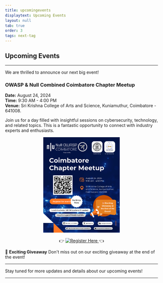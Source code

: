 ```yaml
---
title: upcomingevents
displaytext: Upcoming Events
layout: null
tab: true
order: 3
tags: next-tag
---
```


<h2>Upcoming Events</h2>

<hr>

<p>We are thrilled to announce our next big event!</p>

<h3>OWASP & Null Combined Coimbatore Chapter Meetup</h3>

<p><strong>Date:</strong> August 24, 2024<br>
<strong>Time:</strong> 9:30 AM - 4:00 PM<br>
<strong>Venue:</strong> Sri Krishna College of Arts and Science, Kuniamuthur, Coimbatore - 641008.</p>

<p>Join us for a day filled with insightful sessions on cybersecurity, technology, and related topics. This is a fantastic opportunity to connect with industry experts and enthusiasts.</p>

<div style="text-align: center;">
    <img src="assets/images/events/owasp_null_meetup_24_8_2024.png" width="50%">
</div>

<p style="text-align: center;">👉
    <a href="https://forms.gle/bETPGh6D1rXqSfDFA">
        <img src="https://img.shields.io/badge/Register%20Here-4CAF50?style=for-the-badge&logo=google-forms&logoColor=white" alt="Register Here">
    </a>👈
</p>

<p>🎁 <strong>Exciting Giveaway</strong> Don't miss out on our exciting giveaway at the end of the event!</p>

<hr>

<p>Stay tuned for more updates and details about our upcoming events!</p>

<hr>

